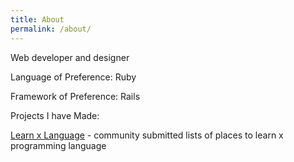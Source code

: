 ```yaml
---
title: About
permalink: /about/
---
```


Web developer and designer

Language of Preference: Ruby 

Framework of Preference: Rails

Projects I have Made:

[Learn x Language](http://www.learnxlanguage.com/) - community submitted lists of places to learn x programming language
